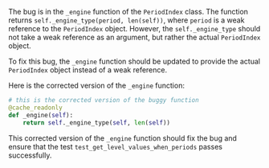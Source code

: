 The bug is in the `_engine` function of the `PeriodIndex` class. The function returns `self._engine_type(period, len(self))`, where `period` is a weak reference to the `PeriodIndex` object. However, the `self._engine_type` should not take a weak reference as an argument, but rather the actual `PeriodIndex` object.

To fix this bug, the `_engine` function should be updated to provide the actual `PeriodIndex` object instead of a weak reference.

Here is the corrected version of the `_engine` function:

```python
# this is the corrected version of the buggy function
@cache_readonly
def _engine(self):
    return self._engine_type(self, len(self))
```

This corrected version of the `_engine` function should fix the bug and ensure that the test `test_get_level_values_when_periods` passes successfully.